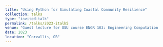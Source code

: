 ```yaml
---
title: "Using Python for Simulating Coastal Community Resilience"
collection: talks
type: "invited-talk"
permalink: /talks/2023-italk5
venue: "Guest lecture for OSU course ENGR 103: Engineering Computation and Algorithmic Thinking"
date: 2023
location: "Corvallis, OR"
---
```

